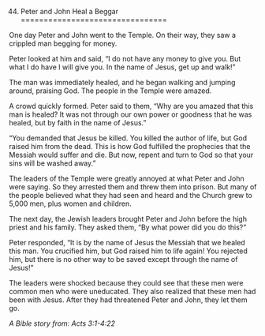 44. Peter and John Heal a Beggar
================================

One day Peter and John went to the Temple. On their way, they saw a
crippled man begging for money.

Peter looked at him and said, “I do not have any money to give you. But
what I do have I will give you. In the name of Jesus, get up and walk!”

The man was immediately healed, and he began walking and jumping around,
praising God. The people in the Temple were amazed.

A crowd quickly formed. Peter said to them, “Why are you amazed that
this man is healed? It was not through our own power or goodness that he
was healed, but by faith in the name of Jesus.”

“You demanded that Jesus be killed. You killed the author of life, but
God raised him from the dead. This is how God fulfilled the prophecies
that the Messiah would suffer and die. But now, repent and turn to God
so that your sins will be washed away.”

The leaders of the Temple were greatly annoyed at what Peter and John
were saying. So they arrested them and threw them into prison. But many
of the people believed what they had seen and heard and the Church grew
to 5,000 men, plus women and children.

The next day, the Jewish leaders brought Peter and John before the high
priest and his family. They asked them, “By what power did you do this?”

Peter responded, “It is by the name of Jesus the Messiah that we healed
this man. You crucified him, but God raised him to life again! You
rejected him, but there is no other way to be saved except through the
name of Jesus!”

The leaders were shocked because they could see that these men were
common men who were uneducated. They also realized that these men had
been with Jesus. After they had threatened Peter and John, they let them
go.

*A Bible story from: Acts 3:1-4:22*
